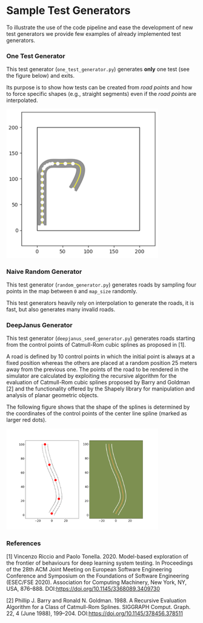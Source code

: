 
# Sample Test Generators

To illustrate the use of the code pipeline and ease the development of new test generators we provide few examples of already implemented test generators.

### One Test Generator
This test generator (`one_test_generator.py`) generates **only** one test (see the figure below) and exits.

Its purpose is to show how tests can be created from *road points* and how to force specific shapes (e.g., straight segments) even if the *road points* are interpolated.

<img src="./figures/one_road.png" alt="The road generated by the One Test generator" width="400"/>


### Naive Random Generator
This test generator (`random_generator.py`) generates roads by sampling four points in the map between `0` and `map_size` randomly.

This test generators heavily rely on interpolation to generate the roads, it is fast, but also generates many invalid roads.


### DeepJanus Generator
This test generator (`deepjanus_seed_generator.py`) generates roads starting from the control points of Catmull-Rom cubic splines as proposed in [1]. 

A road is defined by 10 control points in which the initial point is always at a fixed position whereas the others are placed at a random position 25 meters away from the previous one. The points of the road to be rendered in the simulator are calculated by exploiting the recursive algorithm for the evaluation of Catmull-Rom cubic splines proposed by Barry and Goldman [2] and the functionality offered by the Shapely library for manipulation and analysis of planar geometric objects.

The following figure shows that the shape of the splines is determined by the coordinates of the control points of the center line spline (marked as larger red dots).

<img src="./figures/janus_road.png" alt="The road generated by the DeepJanus Generator" width="400"/>

### References ###

[1] Vincenzo Riccio and Paolo Tonella. 2020. Model-based exploration of the frontier of behaviours for deep learning system testing. In Proceedings of the 28th ACM Joint Meeting on European Software Engineering Conference and Symposium on the Foundations of Software Engineering (ESEC/FSE 2020). Association for Computing Machinery, New York, NY, USA, 876–888. DOI:https://doi.org/10.1145/3368089.3409730

[2] Phillip J. Barry and Ronald N. Goldman. 1988. A Recursive Evaluation Algorithm for a Class of Catmull-Rom Splines. SIGGRAPH Comput. Graph. 22, 4 (June 1988), 199–204. DOI:https://doi.org/10.1145/378456.378511

